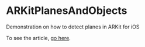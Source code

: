 # ARKitPlanesAndObjects

Demonstration on how to detect planes in ARKit for iOS

To see the article, [go here](https://digitalleaves.com/blog/2017/10/augmented-realit…detecting-planes/).
